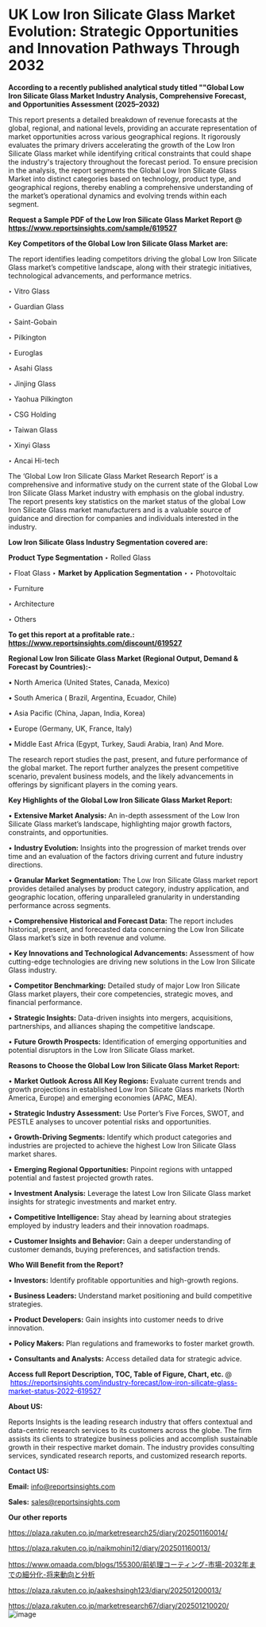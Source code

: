 # UK Low Iron Silicate Glass Market Evolution: Strategic Opportunities and Innovation Pathways Through 2032

<strong>According to a recently published analytical study titled ""Global Low Iron Silicate Glass Market Industry Analysis, Comprehensive Forecast, and Opportunities Assessment (2025–2032)</strong>

This report presents a detailed breakdown of revenue forecasts at the global, regional, and national levels, providing an accurate representation of market opportunities across various geographical regions. It rigorously evaluates the primary drivers accelerating the growth of the Low Iron Silicate Glass market while identifying critical constraints that could shape the industry's trajectory throughout the forecast period. To ensure precision in the analysis, the report segments the Global Low Iron Silicate Glass Market into distinct categories based on technology, product type, and geographical regions, thereby enabling a comprehensive understanding of the market’s operational dynamics and evolving trends within each segment.

<strong>Request a Sample PDF of the Low Iron Silicate Glass Market Report </strong><strong>@<a href=https://www.reportsinsights.com/sample/619527 style=color:#0000ff;> https://www.reportsinsights.com/sample/619527</a></strong></font>

<strong>Key Competitors of the Global Low Iron Silicate Glass Market are:</strong>

The report identifies leading competitors driving the global Low Iron Silicate Glass market’s competitive landscape, along with their strategic initiatives, technological advancements, and performance metrics.

‣ Vitro Glass

‣ Guardian Glass

‣ Saint-Gobain

‣ Pilkington

‣ Euroglas

‣ Asahi Glass

‣ Jinjing Glass

‣ Yaohua Pilkington

‣ CSG Holding

‣ Taiwan Glass

‣ Xinyi Glass

‣ Ancai Hi-tech

The ‘Global Low Iron Silicate Glass Market Research Report’ is a comprehensive and informative study on the current state of the Global Low Iron Silicate Glass Market industry with emphasis on the global industry. The report presents key statistics on the market status of the global Low Iron Silicate Glass market manufacturers and is a valuable source of guidance and direction for companies and individuals interested in the industry.

<strong>Low Iron Silicate Glass Industry Segmentation covered are:</strong>

<strong>Product Type Segmentation</strong>
‣
Rolled Glass

‣ Float Glass
‣ 
<strong>Market by Application Segmentation</strong>
‣
‣  Photovoltaic

‣ Furniture

‣ Architecture

‣ Others

<strong>To get this report at a profitable rate.: <a href=https://www.reportsinsights.com/discount/619527 style=color:#0000ff;>https://www.reportsinsights.com/discount/619527</a></strong></font>

<strong>Regional Low Iron Silicate Glass Market (Regional Output, Demand &amp; Forecast by Countries):-</strong>

• North America (United States, Canada, Mexico)

• South America ( Brazil, Argentina, Ecuador, Chile)

• Asia Pacific (China, Japan, India, Korea)

• Europe (Germany, UK, France, Italy)

• Middle East Africa (Egypt, Turkey, Saudi Arabia, Iran) And More.

The research report studies the past, present, and future performance of the global market. The report further analyzes the present competitive scenario, prevalent business models, and the likely advancements in offerings by significant players in the coming years.

<strong>Key Highlights of the Global Low Iron Silicate Glass Market Report:</strong>

• <strong>Extensive Market Analysis:</strong> An in-depth assessment of the Low Iron Silicate Glass market’s landscape, highlighting major growth factors, constraints, and opportunities.

• <strong>Industry Evolution:</strong> Insights into the progression of market trends over time and an evaluation of the factors driving current and future industry directions.

• <strong>Granular Market Segmentation:</strong> The Low Iron Silicate Glass market report provides detailed analyses by product category, industry application, and geographic location, offering unparalleled granularity in understanding performance across segments.

• <strong>Comprehensive Historical and Forecast Data:</strong> The report includes historical, present, and forecasted data concerning the Low Iron Silicate Glass market’s size in both revenue and volume.

• <strong>Key Innovations and Technological Advancements:</strong> Assessment of how cutting-edge technologies are driving new solutions in the Low Iron Silicate Glass industry.

• <strong>Competitor Benchmarking:</strong> Detailed study of major Low Iron Silicate Glass market players, their core competencies, strategic moves, and financial performance.

• <strong>Strategic Insights:</strong> Data-driven insights into mergers, acquisitions, partnerships, and alliances shaping the competitive landscape.

• <strong>Future Growth Prospects:</strong> Identification of emerging opportunities and potential disruptors in the Low Iron Silicate Glass market.

<strong>Reasons to Choose the Global Low Iron Silicate Glass Market Report:</strong>

• <strong>Market Outlook Across All Key Regions:</strong> Evaluate current trends and growth projections in established Low Iron Silicate Glass markets (North America, Europe) and emerging economies (APAC, MEA).

• <strong>Strategic Industry Assessment:</strong> Use Porter’s Five Forces, SWOT, and PESTLE analyses to uncover potential risks and opportunities.

• <strong>Growth-Driving Segments:</strong> Identify which product categories and industries are projected to achieve the highest Low Iron Silicate Glass market shares.

• <strong>Emerging Regional Opportunities:</strong> Pinpoint regions with untapped potential and fastest projected growth rates.

• <strong>Investment Analysis:</strong> Leverage the latest Low Iron Silicate Glass market insights for strategic investments and market entry.

• <strong>Competitive Intelligence:</strong> Stay ahead by learning about strategies employed by industry leaders and their innovation roadmaps.

• <strong>Customer Insights and Behavior:</strong> Gain a deeper understanding of customer demands, buying preferences, and satisfaction trends.

<strong>Who Will Benefit from the Report?</strong>

• <strong>Investors:</strong> Identify profitable opportunities and high-growth regions.

• <strong>Business Leaders:</strong> Understand market positioning and build competitive strategies.

• <strong>Product Developers:</strong> Gain insights into customer needs to drive innovation.

• <strong>Policy Makers:</strong> Plan regulations and frameworks to foster market growth.

• <strong>Consultants and Analysts:</strong> Access detailed data for strategic advice.
</ul>
<strong>Access full Report Description, TOC, Table of Figure, Chart, etc. </strong>@  <a href=https://reportsinsights.com/industry-forecast/low-iron-silicate-glass-market-status-2022-619527 style=color:#0000ff;>https://reportsinsights.com/industry-forecast/low-iron-silicate-glass-market-status-2022-619527</a></font>

<strong><strong>About US</strong>:</strong>

Reports Insights is the leading research industry that offers contextual and data-centric research services to its customers across the globe. The firm assists its clients to strategize business policies and accomplish sustainable growth in their respective market domain. The industry provides consulting services, syndicated research reports, and customized research reports.

<strong>Contact US:</strong>

<p class=""""><b>Email:</b> <a href=mailto:info@reportsinsights.com>info@reportsinsights.com</a></p>
<p class=""""><b>Sales:</b> <a href=mailto:sales@reportsinsights.com>sales@reportsinsights.com</a></p>

<strong>Our other reports</strong>

<a href=https://plaza.rakuten.co.jp/marketresearch25/diary/202501160014/>https://plaza.rakuten.co.jp/marketresearch25/diary/202501160014/</a>

<a href=https://plaza.rakuten.co.jp/naikmohini12/diary/202501160013/>https://plaza.rakuten.co.jp/naikmohini12/diary/202501160013/</a>

<a href=https://www.omaada.com/blogs/155300/前処理コーティング-市場-2032年までの細分化-将来動向と分析>https://www.omaada.com/blogs/155300/前処理コーティング-市場-2032年までの細分化-将来動向と分析</a>

<a href=https://plaza.rakuten.co.jp/aakeshsingh123/diary/202501200013/>https://plaza.rakuten.co.jp/aakeshsingh123/diary/202501200013/</a>

<a href=https://plaza.rakuten.co.jp/marketresearch67/diary/202501210020/>https://plaza.rakuten.co.jp/marketresearch67/diary/202501210020/</a>
![image](https://github.com/user-attachments/assets/47f96292-1894-43c3-b95e-836dd57bd100)

